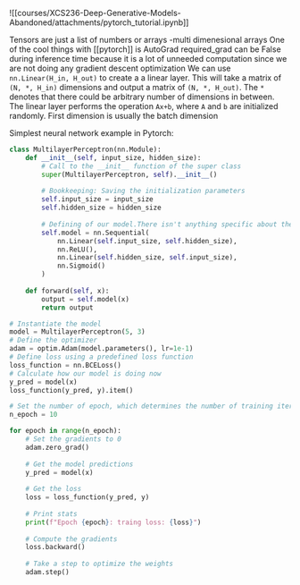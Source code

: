 ![[courses/XCS236-Deep-Generative-Models-Abandoned/attachments/pytorch_tutorial.ipynb]]

Tensors are just a list of numbers or arrays -multi dimenesional arrays
One of the cool things with [[pytorch]] is AutoGrad
required_grad can be False during inference time because it is a lot of unneeded computation since we are not doing any gradient descent optimization
We can use `nn.Linear(H_in, H_out)` to create a a linear layer. This will take a matrix of `(N, *, H_in)` dimensions and output a matrix of `(N, *, H_out)`. The `*` denotes that there could be arbitrary number of dimensions in between. The linear layer performs the operation `Ax+b`, where `A` and `b` are initialized randomly.
First dimension is usually the batch dimension

Simplest neural network example in Pytorch:
```python
class MultilayerPerceptron(nn.Module):
	def __init__(self, input_size, hidden_size):
		# Call to the __init__ function of the super class
		super(MultilayerPerceptron, self).__init__()
		
		# Bookkeeping: Saving the initialization parameters
		self.input_size = input_size
		self.hidden_size = hidden_size
		
		# Defining of our model.There isn't anything specific about the naming of `self.model`. It could be something arbitrary.
		self.model = nn.Sequential(
			nn.Linear(self.input_size, self.hidden_size),
			nn.ReLU(),
			nn.Linear(self.hidden_size, self.input_size),
			nn.Sigmoid()
		)
	
	def forward(self, x):
		output = self.model(x)
		return output
```

```python
# Instantiate the model
model = MultilayerPerceptron(5, 3)
# Define the optimizer
adam = optim.Adam(model.parameters(), lr=1e-1)
# Define loss using a predefined loss function
loss_function = nn.BCELoss()
# Calculate how our model is doing now
y_pred = model(x)
loss_function(y_pred, y).item()
```

```python
# Set the number of epoch, which determines the number of training iterations
n_epoch = 10

for epoch in range(n_epoch):
	# Set the gradients to 0
	adam.zero_grad()
	
	# Get the model predictions
	y_pred = model(x)
	
	# Get the loss
	loss = loss_function(y_pred, y)
	
	# Print stats
	print(f"Epoch {epoch}: traing loss: {loss}")
	
	# Compute the gradients
	loss.backward()
	
	# Take a step to optimize the weights
	adam.step()
```